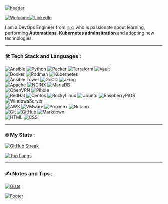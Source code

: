 [![header](https://capsule-render.vercel.app/api?type=wave&color=gradient&height=300&section=header&text=👋🏻%20Hello%20There&fontSize=75)](#)  
  
[![Welcome](https://komarev.com/ghpvc/?username=d3athkai&color=blue&style=for-the-badge)](https://github.com/d3athkai)[![LinkedIn](https://img.shields.io/badge/linkedin-%230077B5.svg?style=for-the-badge&logo=linkedin&logoColor=white)](https://www.linkedin.com/in/siehkae)  
  
I am a DevOps Engineer from :singapore: who is passionate about learning, performing **Automations**, **Kubernetes adminsitration** and adopting new technologies.  
  
---
  
### 🛠 Tech Stack and Languages :  
![Ansible](https://img.shields.io/badge/-Ansible-05122A?style=flat&logo=ansible)  ![Python](https://img.shields.io/badge/-Python-05122A?style=flat&logo=python) ![Packer](https://img.shields.io/badge/-Packer-05122A?style=flat&logo=packer) ![Terraform](https://img.shields.io/badge/-Terraform-05122A?style=flat&logo=terraform) ![Vault](https://img.shields.io/badge/-Vault-05122A?style=flat&logo=vault)  
![Docker](https://img.shields.io/badge/-Docker-05122A?style=flat&logo=docker) ![Podman](https://img.shields.io/badge/-Podman-05122A?style=flat&logo=podman) ![Kubernetes](https://img.shields.io/badge/-Kubernetes-05122A?style=flat&logo=kubernetes)  
![Ansible Tower](https://img.shields.io/badge/-Ansible%20Tower-05122A?style=flat&logo=Ansible) ![GoCD](https://img.shields.io/badge/-GoCD-05122A?style=flat&logo=GoCD) ![JFrog](https://img.shields.io/badge/-JFrog-05122A?style=flat&logo=JFrog)  
![Apache](https://img.shields.io/badge/-Apache-05122A?style=flat&logo=Apache) ![NGINX](https://img.shields.io/badge/-NGINX-05122A?style=flat&logo=NGINX) ![MariaDB](https://img.shields.io/badge/-MariaDB-05122A?style=flat&logo=MariaDB)  
![OpenVPN](https://img.shields.io/badge/-OpenVPN-05122A?style=flat&logo=OpenVPN) ![Pihole](https://img.shields.io/badge/-Pihole-05122A?style=flat&logo=Pihole)  
![RedHat](https://img.shields.io/badge/-Red%20Hat-05122A?style=flat&logo=redhat) ![Centos](https://img.shields.io/badge/-Centos-05122A?style=flat&logo=centos) ![RockyLinux](https://img.shields.io/badge/-RockyLinux-05122A?style=flat&logo=rockylinux) ![Ubuntu](https://img.shields.io/badge/-Ubuntu-05122A?style=flat&logo=ubuntu) ![RaspberryPiOS](https://img.shields.io/badge/-Raspberry%20Pi%20OS-05122A?style=flat&logo=raspberrypi) ![WindowsServer](https://img.shields.io/badge/-Windows%20Server-05122A?style=flat&logo=microsoft)  
![AWS](https://img.shields.io/badge/-AWS-05122A?style=flat&logo=AmazonAWS) ![VMware](https://img.shields.io/badge/-VMware%20Vsphere-05122A?style=flat&logo=VMware) ![Proxmox](https://img.shields.io/badge/-Proxmox-05122A?style=flat&logo=Proxmox) ![Nutanix](https://img.shields.io/badge/-Nutanix-05122A?style=flat&logo=Nutanix)  
![Git](https://img.shields.io/badge/-Git-05122A?style=flat&logo=git) ![GitHub](https://img.shields.io/badge/-GitHub-05122A?style=flat&logo=github) ![Markdown](https://img.shields.io/badge/-Markdown-05122A?style=flat&logo=markdown)  
![HTML](https://img.shields.io/badge/-HTML-05122A?style=flat&logo=HTML5) ![CSS](https://img.shields.io/badge/-CSS-05122A?style=flat&logo=CSS3&logoColor=1572B6)  
  
---
  
### 🔥 My Stats :  
[![GitHub Streak](http://github-readme-streak-stats.herokuapp.com?user=d3athkai&theme=dark&background=000000)](#)

[![Top Langs](https://github-readme-stats.vercel.app/api/top-langs/?username=d3athkai&layout=compact&theme=vision-friendly-dark)](#)
  
---
  
### ✍️ Notes and Tips :  
[![Gists](https://img.shields.io/badge/github%20gists-%23F7DF1E.svg?style=for-the-badge&logo=gist&logoColor=white)](https://gist.github.com/d3athkai)  
  
[![Footer](https://capsule-render.vercel.app/api?type=wave&color=gradient&height=150&section=footer)](#)  
